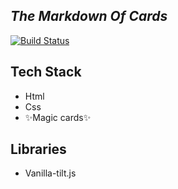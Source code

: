 ## _The Markdown Of Cards_

[![Build Status](https://res.cloudinary.com/dlbipxxlr/image/upload/v1671272682/gitHub-repository-images/cards-2_qf3jum.png)](https://63a2ad8e738b443c4a5c92d3--inquisitive-quokka-af17ce.netlify.app/)

## Tech Stack
- Html
- Css
- ✨Magic   cards✨  

## Libraries

- Vanilla-tilt.js
